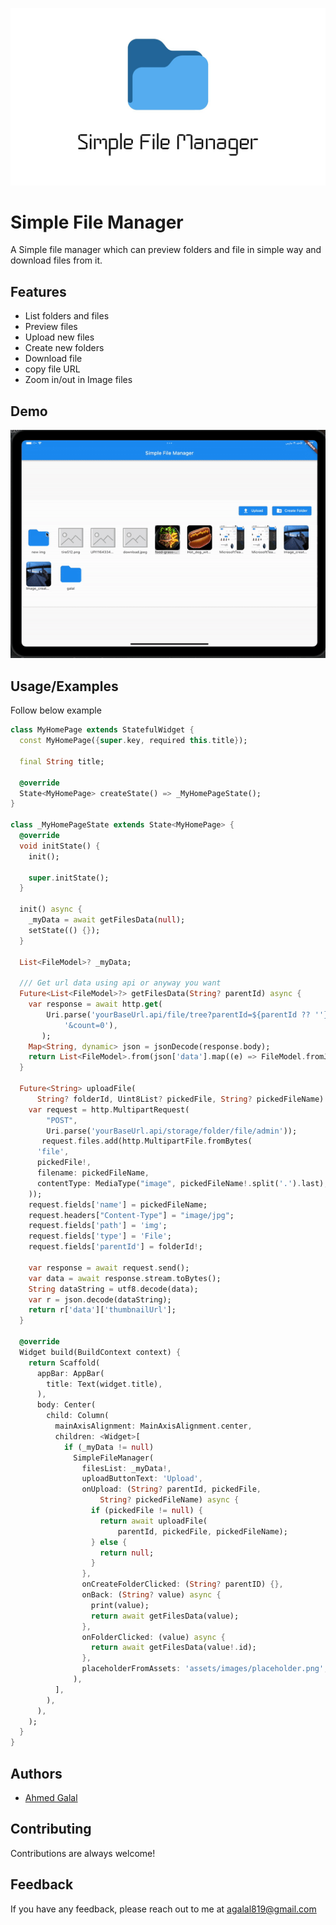 
![Logo](https://github.com/A7MeDG0L0L/simple_file_manager/blob/main/Simple%20File%20Manager.jpg)


# Simple File Manager

A Simple file manager which can preview folders and file in simple way and download files from it.



## Features

- List folders and files
- Preview files
- Upload new files
- Create new folders
- Download file
- copy file URL
- Zoom in/out in Image files



## Demo

<img src="https://github.com/A7MeDG0L0L/simple_file_manager/blob/main/demo.gif">

## Usage/Examples
Follow below example

```dart
class MyHomePage extends StatefulWidget {
  const MyHomePage({super.key, required this.title});

  final String title;

  @override
  State<MyHomePage> createState() => _MyHomePageState();
}

class _MyHomePageState extends State<MyHomePage> {
  @override
  void initState() {
    init();

    super.initState();
  }

  init() async {
    _myData = await getFilesData(null);
    setState(() {});
  }

  List<FileModel>? _myData;

  /// Get url data using api or anyway you want
  Future<List<FileModel>?> getFilesData(String? parentId) async {
    var response = await http.get(
        Uri.parse('yourBaseUrl.api/file/tree?parentId=${parentId ?? ''}&skip=0'
            '&count=0'),
       );
    Map<String, dynamic> json = jsonDecode(response.body);
    return List<FileModel>.from(json['data'].map((e) => FileModel.fromJson(e)));
  }

  Future<String> uploadFile(
      String? folderId, Uint8List? pickedFile, String? pickedFileName) async {
    var request = http.MultipartRequest(
        "POST",
        Uri.parse('yourBaseUrl.api/storage/folder/file/admin'));
       request.files.add(http.MultipartFile.fromBytes(
      'file',
      pickedFile!,
      filename: pickedFileName,
      contentType: MediaType("image", pickedFileName!.split('.').last),
    ));
    request.fields['name'] = pickedFileName;
    request.headers["Content-Type"] = "image/jpg";
    request.fields['path'] = 'img';
    request.fields['type'] = 'File';
    request.fields['parentId'] = folderId!;

    var response = await request.send();
    var data = await response.stream.toBytes();
    String dataString = utf8.decode(data);
    var r = json.decode(dataString);
    return r['data']['thumbnailUrl'];
  }

  @override
  Widget build(BuildContext context) {
    return Scaffold(
      appBar: AppBar(
        title: Text(widget.title),
      ),
      body: Center(
        child: Column(
          mainAxisAlignment: MainAxisAlignment.center,
          children: <Widget>[
            if (_myData != null)
              SimpleFileManager(
                filesList: _myData!,
                uploadButtonText: 'Upload',
                onUpload: (String? parentId, pickedFile,
                    String? pickedFileName) async {
                  if (pickedFile != null) {
                    return await uploadFile(
                        parentId, pickedFile, pickedFileName);
                  } else {
                    return null;
                  }
                },
                onCreateFolderClicked: (String? parentID) {},
                onBack: (String? value) async {
                  print(value);
                  return await getFilesData(value);
                },
                onFolderClicked: (value) async {
                  return await getFilesData(value!.id);
                },
                placeholderFromAssets: 'assets/images/placeholder.png',
              ),
          ],
        ),
      ),
    );
  }
}
```


## Authors

- [Ahmed Galal](https://www.linkedin.com/in/a7medg0l0l)


## Contributing

Contributions are always welcome!




## Feedback

If you have any feedback, please reach out to me at agalal819@gmail.com

